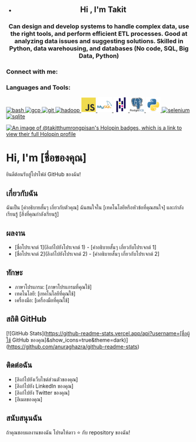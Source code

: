 - <h2 align="center">Hi , I'm Takit</h2>
<h3 align="center">Can design and develop systems to handle complex data, use the right tools, and perform efficient ETL processes. Good at analyzing data issues and suggesting solutions. Skilled in Python, data warehousing, and databases (No code, SQL, Big Data, Python)</h3>

<h3 align="left">Connect with me:</h3>
<p align="left">
</p>

<h3 align="left">Languages and Tools:</h3>
<p align="left"> <a href="https://www.gnu.org/software/bash/" target="_blank" rel="noreferrer"> <img src="https://www.vectorlogo.zone/logos/gnu_bash/gnu_bash-icon.svg" alt="bash" width="40" height="40"/> </a> <a href="https://cloud.google.com" target="_blank" rel="noreferrer"> <img src="https://www.vectorlogo.zone/logos/google_cloud/google_cloud-icon.svg" alt="gcp" width="40" height="40"/> </a> <a href="https://git-scm.com/" target="_blank" rel="noreferrer"> <img src="https://www.vectorlogo.zone/logos/git-scm/git-scm-icon.svg" alt="git" width="40" height="40"/> </a> <a href="https://hadoop.apache.org/" target="_blank" rel="noreferrer"> <img src="https://www.vectorlogo.zone/logos/apache_hadoop/apache_hadoop-icon.svg" alt="hadoop" width="40" height="40"/> </a> <a href="https://developer.mozilla.org/en-US/docs/Web/JavaScript" target="_blank" rel="noreferrer"> <img src="https://raw.githubusercontent.com/devicons/devicon/master/icons/javascript/javascript-original.svg" alt="javascript" width="40" height="40"/> </a> <a href="https://www.mysql.com/" target="_blank" rel="noreferrer"> <img src="https://raw.githubusercontent.com/devicons/devicon/master/icons/mysql/mysql-original-wordmark.svg" alt="mysql" width="40" height="40"/> </a> <a href="https://pandas.pydata.org/" target="_blank" rel="noreferrer"> <img src="https://raw.githubusercontent.com/devicons/devicon/2ae2a900d2f041da66e950e4d48052658d850630/icons/pandas/pandas-original.svg" alt="pandas" width="40" height="40"/> </a> <a href="https://www.postgresql.org" target="_blank" rel="noreferrer"> <img src="https://raw.githubusercontent.com/devicons/devicon/master/icons/postgresql/postgresql-original-wordmark.svg" alt="postgresql" width="40" height="40"/> </a> <a href="https://www.python.org" target="_blank" rel="noreferrer"> <img src="https://raw.githubusercontent.com/devicons/devicon/master/icons/python/python-original.svg" alt="python" width="40" height="40"/> </a> <a href="https://www.selenium.dev" target="_blank" rel="noreferrer"> <img src="https://raw.githubusercontent.com/detain/svg-logos/780f25886640cef088af994181646db2f6b1a3f8/svg/selenium-logo.svg" alt="selenium" width="40" height="40"/> </a> <a href="https://www.sqlite.org/" target="_blank" rel="noreferrer"> <img src="https://www.vectorlogo.zone/logos/sqlite/sqlite-icon.svg" alt="sqlite" width="40" height="40"/> </a> </p>

[![An image of @takitthumrongpisan's Holopin badges, which is a link to view their full Holopin profile](https://holopin.me/takitthumrongpisan)](https://holopin.io/@takitthumrongpisan)


# Hi, I'm [ชื่อของคุณ] 

ยินดีต้อนรับสู่โปรไฟล์ GitHub ของฉัน!

## เกี่ยวกับฉัน

ฉันเป็น [คำอธิบายสั้นๆ เกี่ยวกับตัวคุณ] ฉันสนใจใน [เทคโนโลยีหรือหัวข้อที่คุณสนใจ] และกำลังเรียนรู้ [สิ่งที่คุณกำลังเรียนรู้]

## ผลงาน

* [ชื่อโปรเจกต์ 1](ลิงก์ไปยังโปรเจกต์ 1) - [คำอธิบายสั้นๆ เกี่ยวกับโปรเจกต์ 1]
* [ชื่อโปรเจกต์ 2](ลิงก์ไปยังโปรเจกต์ 2) - [คำอธิบายสั้นๆ เกี่ยวกับโปรเจกต์ 2]

## ทักษะ

* ภาษาโปรแกรม: [ภาษาโปรแกรมที่คุณใช้]
* เทคโนโลยี: [เทคโนโลยีที่คุณใช้]
* เครื่องมือ: [เครื่องมือที่คุณใช้]

## สถิติ GitHub

[![GitHub Stats](https://github-readme-stats.vercel.app/api?username=[ชื่อผู้ใช้ GitHub ของคุณ]&show_icons=true&theme=dark)](https://github.com/anuraghazra/github-readme-stats)

## ติดต่อฉัน

* [ลิงก์ไปยังเว็บไซต์ส่วนตัวของคุณ]
* [ลิงก์ไปยัง LinkedIn ของคุณ]
* [ลิงก์ไปยัง Twitter ของคุณ]
* [อีเมลของคุณ]

## สนับสนุนฉัน

ถ้าคุณชอบผลงานของฉัน โปรดให้ดาว ⭐ กับ repository ของฉัน!

